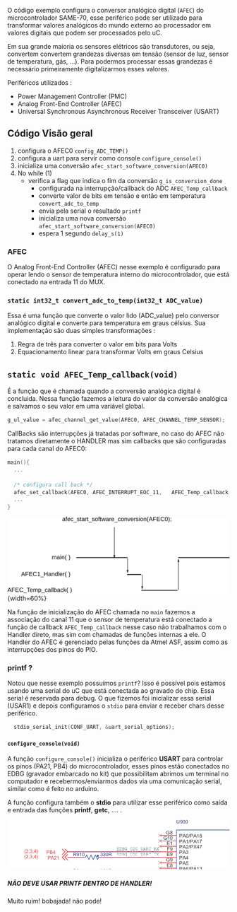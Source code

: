 O código exemplo configura o conversor analógico digital (`AFEC`) do microcontrolador SAME-70, esse periférico pode ser utilizado para transformar valores analógicos do mundo externo ao processador em valores digitais que podem ser processados pelo uC.

Em sua grande maioria os sensores elétricos são transdutores, ou seja, convertem convertem grandezas diversas em tensão (sensor de luz, sensor de temperatura, gás, ...). Para podermos processar essas grandezas é necessário primeiramente digitalizarmos esses valores.

Periféricos utilizados :
 - Power Management Controller (PMC)
 - Analog Front-End Controller (AFEC)
 - Universal Synchronous Asynchronous Receiver Transceiver (USART)

## Código Visão geral

1. configura o AFEC0 `config_ADC_TEMP()`
1. configura a uart para servir como console `configure_console()`
1. inicializa uma conversão `afec_start_software_conversion(AFEC0)` 
1. No while (1)
    - verifica a flag que indica o fim da conversão `g_is_conversion_done`
        - configurada na interrupção/callback do ADC `AFEC_Temp_callback`
        - converte valor de bits em tensão e então em temperatura `convert_adc_to_temp`
        - envia pela serial o resultado `printf`
        - inicializa uma nova conversão `afec_start_software_conversion(AFEC0)` 
        - espera 1 segundo `delay_s(1)`

### AFEC

O Analog Front-End Controller (AFEC) nesse exemplo é configurado para operar lendo o sensor de temperatura interno do microcontrolador,
que está conectado na entrada 11 do MUX. 


### `static int32_t convert_adc_to_temp(int32_t ADC_value)`

Essa é uma função que converte o valor lido (ADC\_value) pelo conversor analógico digital e converte para temperatura
em graus célsius. Sua implementação são duas simples transformações :

1. Regra de três para converter o valor em bits para Volts
2. Equacionamento linear para transformar Volts em graus Celsius

## `static void AFEC_Temp_callback(void)`

É a função que é chamada quando a conversão analógica digital é concluida. Nessa função fazemos a leitura do valor da
conversão analógica e salvamos o seu valor em uma variável global.

```C
g_ul_value = afec_channel_get_value(AFEC0, AFEC_CHANNEL_TEMP_SENSOR);
```

CallBacks são interrupções já tratadas por software, no caso do AFEC não tratamos diretamente o HANDLER mas sim callbacks que são
configuradas para cada canal do AFEC0:

```C
main(){
  ...

  /* configura call back */
  afec_set_callback(AFEC0, AFEC_INTERRUPT_EOC_11,	AFEC_Temp_callback, 1);
  ...
}
```

![CallBack](figs/handler.png){width=60%}

Na função de inicialização do AFEC chamada no `main` fazemos a associação do canal 11 que o sensor de temperatura está conectado a função de callback `AFEC_Temp_callback` nesse caso não trabalhamos com o Handler direto, mas sim com chamadas de funções internas a ele. O Handler do AFEC é gerenciado pelas funções da Atmel ASF, assim como as interrupções dos pinos do PIO.


### printf ?

Notou que nesse exemplo possuímos `printf`? Isso é possível pois estamos usando uma serial do uC que está conectada ao gravado do chip. Essa serial é reservada para debug. O que fizemos foi inicializar essa serial (USAR1) e depois configuramos o `stdio` para enviar e receber chars desse periférico.

```c
  stdio_serial_init(CONF_UART, &uart_serial_options);
```

####  `configure_console(void)`

A função `configure_console()` inicializa o periférico **USART** para controlar os pinos (PA21, PB4) do microcontrolador,
esses pinos estão conectados no EDBG (gravador embarcado no kit) que possibilitam abrimos um terminal no computador
e recebermos/enviarmos dados via uma comunicação serial, similar como é feito no arduino.

A função configura também o **stdio** para utilizar esse periférico como saída e entrada das funções **printf**, **getc**, .... .

![edbg comunicação UART - XPLD](figs/edbg.png)

##### NÃO DEVE USAR PRINTF DENTRO DE HANDLER!

Muito ruim! bobajada! não pode! 
